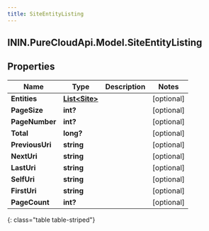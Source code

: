 ```yaml
---
title: SiteEntityListing
---
```

## ININ.PureCloudApi.Model.SiteEntityListing

## Properties

|Name | Type | Description | Notes|
|------------ | ------------- | ------------- | -------------|
| **Entities** | [**List&lt;Site&gt;**](Site.html) |  | [optional] |
| **PageSize** | **int?** |  | [optional] |
| **PageNumber** | **int?** |  | [optional] |
| **Total** | **long?** |  | [optional] |
| **PreviousUri** | **string** |  | [optional] |
| **NextUri** | **string** |  | [optional] |
| **LastUri** | **string** |  | [optional] |
| **SelfUri** | **string** |  | [optional] |
| **FirstUri** | **string** |  | [optional] |
| **PageCount** | **int?** |  | [optional] |
{: class="table table-striped"}


